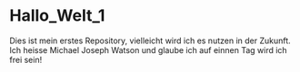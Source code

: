 # Hallo_Welt_1
Dies ist mein erstes Repository, vielleicht wird ich es nutzen in der Zukunft.
Ich heisse Michael Joseph Watson und glaube ich auf einnen Tag wird ich frei sein!
